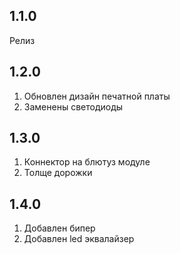 ## 1.1.0
Релиз

## 1.2.0
1. Обновлен дизайн печатной платы
2. Заменены светодиоды

## 1.3.0
1. Коннектор на блютуз модуле
2. Толще дорожки

## 1.4.0
1. Добавлен бипер
2. Добавлен led эквалайзер
